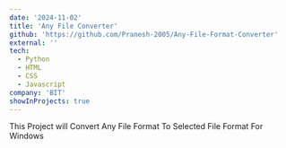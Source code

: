 ```yaml
---
date: '2024-11-02'
title: 'Any File Converter'
github: 'https://github.com/Pranesh-2005/Any-File-Format-Converter'
external: ''
tech:
  - Python
  - HTML
  - CSS
  - Javascript
company: 'BIT'
showInProjects: true
---
```


This Project will Convert Any File Format To Selected File Format For Windows
